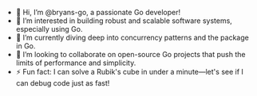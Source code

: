- 👋 Hi, I’m @bryans-go, a passionate Go developer!
- 👀 I’m interested in building robust and scalable software systems, especially using Go.
- 🌱 I’m currently diving deep into concurrency patterns and the package in Go.
- 💞️ I’m looking to collaborate on open-source Go projects that push the limits of performance and simplicity.
- ⚡ Fun fact: I can solve a Rubik's cube in under a minute—let's see if I can debug code just as fast!


<!---
bryans-go/bryans-go is a ✨ special ✨ repository because its `README.md` (this file) appears on your GitHub profile.
You can click the Preview link to take a look at your changes.
--->
